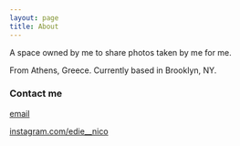```yaml
---
layout: page
title: About
---
```


A space owned by me to share photos taken by me for me.

From Athens, Greece. Currently based in Brooklyn, NY.


### Contact me

[email](mailto:tangerine.trampoline.photography@gmail.com)

[instagram.com/edie__nico](https://www.instagram.com/edie__nico/)
